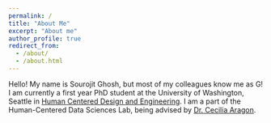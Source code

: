 ```yaml
---
permalink: /
title: "About Me"
excerpt: "About me"
author_profile: true
redirect_from: 
  - /about/
  - /about.html
---
```


Hello! My name is Sourojit Ghosh, but most of my colleagues know me as G! I am currently a first year PhD student at the University of Washington, Seattle in [Human Centered Design and Engineering](https://www.hcde.washington.edu/). I am a part of the Human-Centered Data Sciences Lab, being advised by [Dr. Cecilia Aragon](https://faculty.washington.edu/aragon/). 
